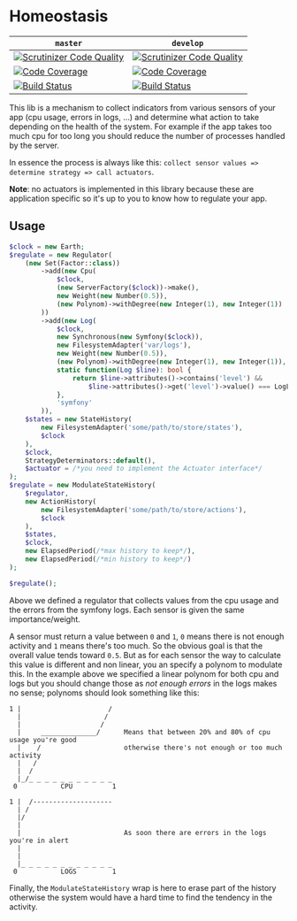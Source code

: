 # Homeostasis

| `master` | `develop` |
|----------|-----------|
| [![Scrutinizer Code Quality](https://scrutinizer-ci.com/g/Innmind/Homeostasis/badges/quality-score.png?b=master)](https://scrutinizer-ci.com/g/Innmind/Homeostasis/?branch=master) | [![Scrutinizer Code Quality](https://scrutinizer-ci.com/g/Innmind/Homeostasis/badges/quality-score.png?b=develop)](https://scrutinizer-ci.com/g/Innmind/Homeostasis/?branch=develop) |
| [![Code Coverage](https://scrutinizer-ci.com/g/Innmind/Homeostasis/badges/coverage.png?b=master)](https://scrutinizer-ci.com/g/Innmind/Homeostasis/?branch=master) | [![Code Coverage](https://scrutinizer-ci.com/g/Innmind/Homeostasis/badges/coverage.png?b=develop)](https://scrutinizer-ci.com/g/Innmind/Homeostasis/?branch=develop) |
| [![Build Status](https://scrutinizer-ci.com/g/Innmind/Homeostasis/badges/build.png?b=master)](https://scrutinizer-ci.com/g/Innmind/Homeostasis/build-status/master) | [![Build Status](https://scrutinizer-ci.com/g/Innmind/Homeostasis/badges/build.png?b=develop)](https://scrutinizer-ci.com/g/Innmind/Homeostasis/build-status/develop) |

This lib is a mechanism to collect indicators from various sensors of your app (cpu usage, errors in logs, ...) and determine what action to take depending on the health of the system. For example if the app takes too much cpu for too long you should reduce the number of processes handled by the server.

In essence the process is always like this: `collect sensor values => determine strategy => call actuators`.

**Note**: no actuators is implemented in this library because these are application specific so it's up to you to know how to regulate your app.

## Usage

```php
$clock = new Earth;
$regulate = new Regulator(
    (new Set(Factor::class))
        ->add(new Cpu(
            $clock,
            (new ServerFactory($clock))->make(),
            new Weight(new Number(0.5)),
            (new Polynom)->withDegree(new Integer(1), new Integer(1))
        ))
        ->add(new Log(
            $clock,
            new Synchronous(new Symfony($clock)),
            new FilesystemAdapter('var/logs'),
            new Weight(new Number(0.5)),
            (new Polynom)->withDegree(new Integer(1), new Integer(1)),
            static function(Log $line): bool {
                return $line->attributes()->contains('level') &&
                    $line->attributes()->get('level')->value() === LogLevel:CRITICAL;
            },
            'symfony'
        )),
    $states = new StateHistory(
        new FilesystemAdapter('some/path/to/store/states'),
        $clock
    ),
    $clock,
    StrategyDeterminators::default(),
    $actuator = /*you need to implement the Actuator interface*/
);
$regulate = new ModulateStateHistory(
    $regulator,
    new ActionHistory(
        new FilesystemAdapter('some/path/to/store/actions'),
        $clock
    ),
    $states,
    $clock,
    new ElapsedPeriod(/*max history to keep*/),
    new ElapsedPeriod(/*min history to keep*/)
);

$regulate();
```

Above we defined a regulator that collects values from the cpu usage and the errors from the symfony logs. Each sensor is given the same importance/weight.

A sensor must return a value between `0` and `1`, `0` means there is not enough activity and `1` means there's too much. So the obvious goal is that the overall value tends toward `0.5`. But as for each sensor the way to calculate this value is different and non linear, you an specify a polynom to modulate this. In the example above we specified a linear polynom for both cpu and logs but you should change those as _not enough errors_ in the logs makes no sense; polynoms should look something like this:

```
1 |                      /
  |                     /
  |                    /
  |     ______________/      Means that between 20% and 80% of cpu usage you're good
  |    /                     otherwise there's not enough or too much activity
  |   /
  |  /
  |_/_ _ _ _ _ _ _ _ _ _ _
 0           CPU          1
```
```
1 |  /--------------------
  | /
  |/
  |
  |                          As soon there are errors in the logs you're in alert
  |
  |
  |_ _ _ _ _ _ _ _ _ _ _ _
 0           LOGS         1
```

Finally, the `ModulateStateHistory` wrap is here to erase part of the history otherwise the system would have a hard time to find the tendency in the activity.
